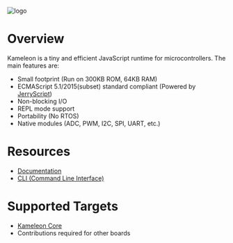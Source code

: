 ![logo](https://github.com/kameleon-project/kameleon/blob/master/logo.png?raw=true)

Overview
========

Kameleon is a tiny and efficient JavaScript runtime for microcontrollers. The main features are:

* Small footprint (Run on 300KB ROM, 64KB RAM)
* ECMAScript 5.1/2015(subset) standard compliant (Powered by [JerryScript](http://jerryscript.net/))
* Non-blocking I/O
* REPL mode support
* Portability (No RTOS)
* Native modules (ADC, PWM, I2C, SPI, UART, etc.)

Resources
=========

* [Documentation](https://docs.kameleon.io/)
* [CLI (Command Line Interface)](https://github.com/kameleon-project/kameleon-cli)

Supported Targets
=================

* [Kameleon Core](https://docs.kameleon.io/boards/kameleon-core)
* Contributions required for other boards
